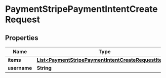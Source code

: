 
# PaymentStripePaymentIntentCreateRequest

## Properties
Name | Type | Description | Notes
------------ | ------------- | ------------- | -------------
**items** | [**List&lt;PaymentStripePaymentIntentCreateRequestItems&gt;**](PaymentStripePaymentIntentCreateRequestItems.md) |  |  [optional]
**username** | **String** |  |  [optional]



